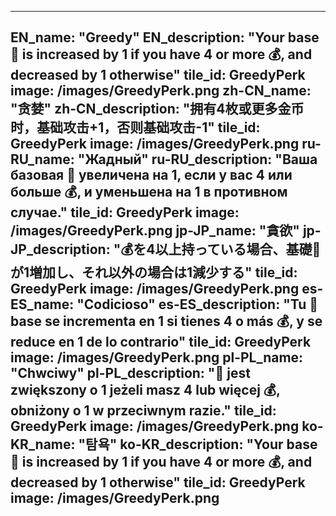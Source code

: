 ---

EN_name: "Greedy"
EN_description: "Your base 🔸 is increased by 1 if you have 4 or more 💰, and decreased by 1 otherwise"
tile_id: GreedyPerk
image: /images/GreedyPerk.png
zh-CN_name: "贪婪"
zh-CN_description: "拥有4枚或更多金币时，基础攻击+1，否则基础攻击-1"
tile_id: GreedyPerk
image: /images/GreedyPerk.png
ru-RU_name: "Жадный"
ru-RU_description: "Ваша базовая 🔸 увеличена на 1, если у вас 4 или больше 💰, и уменьшена на 1 в противном случае."
tile_id: GreedyPerk
image: /images/GreedyPerk.png
jp-JP_name: "貪欲"
jp-JP_description: "💰を4以上持っている場合、基礎🔸が1増加し、それ以外の場合は1減少する"
tile_id: GreedyPerk
image: /images/GreedyPerk.png
es-ES_name: "Codicioso"
es-ES_description: "Tu 🔸 base se incrementa en 1 si tienes 4 o más 💰, y se reduce en 1 de lo contrario"
tile_id: GreedyPerk
image: /images/GreedyPerk.png
pl-PL_name: "Chwciwy"
pl-PL_description: "🔸 jest zwiększony o 1 jeżeli masz 4 lub więcej 💰, obniżony o 1 w przeciwnym razie."
tile_id: GreedyPerk
image: /images/GreedyPerk.png
ko-KR_name: "탐욕"
ko-KR_description: "Your base 🔸 is increased by 1 if you have 4 or more 💰, and decreased by 1 otherwise"
tile_id: GreedyPerk
image: /images/GreedyPerk.png
---